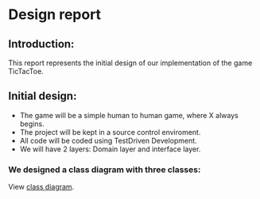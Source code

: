 # Design report


## Introduction:

  This report represents the initial design of our implementation of the game TicTacToe.

## Initial design:

* The game will be a simple human to human game, where X always begins. 
* The project will be kept in a source control enviroment.
* All code will be coded using TestDriven Development.
* We will have 2 layers: Domain layer and interface layer.
 
### We designed a class diagram with three classes:

  View [class diagram](http://imgur.com/a/d1sg8).  


